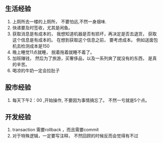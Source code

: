 
## 生活经验
  1. 上厕所去一楼的上厕所， 不要怕远,不然一身烟味.
  2. 快递要及时签收，尤其是闲鱼。 
  3. 获取消息是有成本的， 我想知道机器是否有损坏，再决定是否去退货，
     获取这个信息是有成本的。 在想到获取这个信息之前， 要考虑成本。
     例如送面包机去检测成本是150
  4. 晚上睡觉11点就睡， 脱着拖着就睡不着了。
  5. 加班赚钱， 然后为了旅游，买奢侈品，以及一系列爽了就没有的东西，
     是真的辛苦。
  6. 喝凉的牛奶一定会拉肚子


## 股市经验
  1. 每天下午2：00 ,开始操作, 不要因为事情搞忘了。 不然一亏就是5个点。 
## 开发经验
  1. transaction 需要rollback ，而且需要commit
  2. 对于特殊逻辑，一定要写注释， 不然回顾的时候反而会觉得有不过

